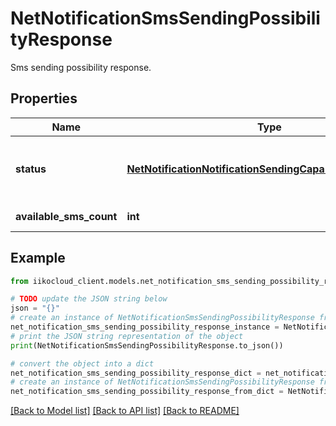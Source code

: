 # NetNotificationSmsSendingPossibilityResponse

Sms sending possibility response.

## Properties

Name | Type | Description | Notes
------------ | ------------- | ------------- | -------------
**status** | [**NetNotificationNotificationSendingCapabilityCheckStatus**](NetNotificationNotificationSendingCapabilityCheckStatus.md) | Notification sending capability check status. | [optional] 
**available_sms_count** | **int** | Available sms count. | [optional] 

## Example

```python
from iikocloud_client.models.net_notification_sms_sending_possibility_response import NetNotificationSmsSendingPossibilityResponse

# TODO update the JSON string below
json = "{}"
# create an instance of NetNotificationSmsSendingPossibilityResponse from a JSON string
net_notification_sms_sending_possibility_response_instance = NetNotificationSmsSendingPossibilityResponse.from_json(json)
# print the JSON string representation of the object
print(NetNotificationSmsSendingPossibilityResponse.to_json())

# convert the object into a dict
net_notification_sms_sending_possibility_response_dict = net_notification_sms_sending_possibility_response_instance.to_dict()
# create an instance of NetNotificationSmsSendingPossibilityResponse from a dict
net_notification_sms_sending_possibility_response_from_dict = NetNotificationSmsSendingPossibilityResponse.from_dict(net_notification_sms_sending_possibility_response_dict)
```
[[Back to Model list]](../README.md#documentation-for-models) [[Back to API list]](../README.md#documentation-for-api-endpoints) [[Back to README]](../README.md)



